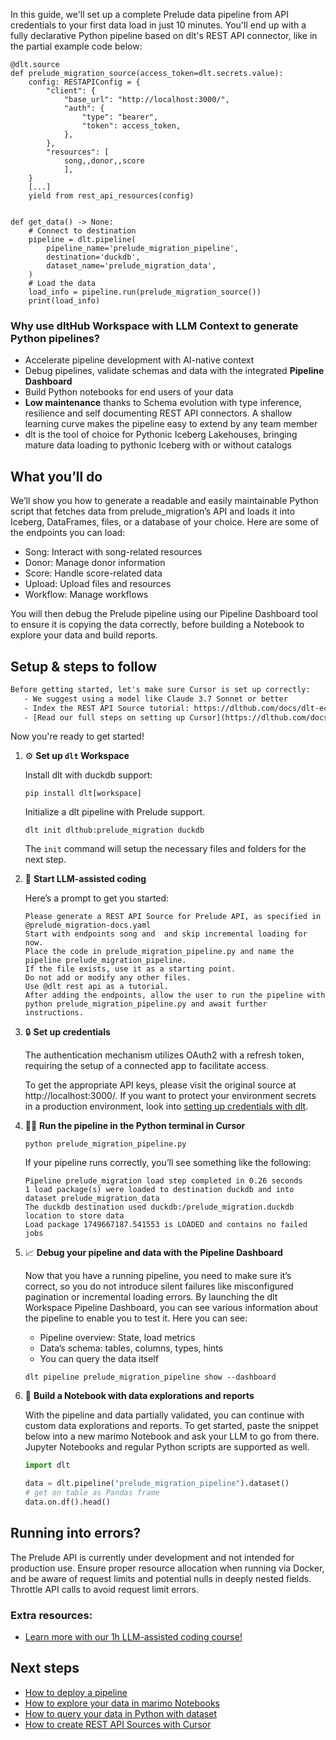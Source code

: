 In this guide, we'll set up a complete Prelude data pipeline from API credentials to your first data load in just 10 minutes. You'll end up with a fully declarative Python pipeline based on dlt's REST API connector, like in the partial example code below:

```python-outcome
@dlt.source
def prelude_migration_source(access_token=dlt.secrets.value):
    config: RESTAPIConfig = {
        "client": {
            "base_url": "http://localhost:3000/",
            "auth": {
                "type": "bearer",
                "token": access_token,
            },
        },
        "resources": [
            song,,donor,,score
            ],
    }
    [...]
    yield from rest_api_resources(config)


def get_data() -> None:
    # Connect to destination
    pipeline = dlt.pipeline(
        pipeline_name='prelude_migration_pipeline',
        destination='duckdb',
        dataset_name='prelude_migration_data', 
    )
    # Load the data
    load_info = pipeline.run(prelude_migration_source())
    print(load_info) 
```

### Why use dltHub Workspace with LLM Context to generate Python pipelines?

- Accelerate pipeline development with AI-native context
- Debug pipelines, validate schemas and data with the integrated **Pipeline Dashboard**
- Build Python notebooks for end users of your data
- **Low maintenance** thanks to Schema evolution with type inference, resilience and self documenting REST API connectors. A shallow learning curve makes the pipeline easy to extend by any team member
- dlt is the tool of choice for Pythonic Iceberg Lakehouses, bringing mature data loading to pythonic Iceberg with or without catalogs

## What you’ll do

We’ll show you how to generate a readable and easily maintainable Python script that fetches data from prelude_migration’s API and loads it into Iceberg, DataFrames, files, or a database of your choice. Here are some of the endpoints you can load:

- Song: Interact with song-related resources
- Donor: Manage donor information
- Score: Handle score-related data
- Upload: Upload files and resources
- Workflow: Manage workflows

You will then debug the Prelude pipeline using our Pipeline Dashboard tool to ensure it is copying the data correctly, before building a Notebook to explore your data and build reports.

## Setup & steps to follow

```default
Before getting started, let's make sure Cursor is set up correctly:
   - We suggest using a model like Claude 3.7 Sonnet or better
   - Index the REST API Source tutorial: https://dlthub.com/docs/dlt-ecosystem/verified-sources/rest_api/ and add it to context as **@dlt rest api**
   - [Read our full steps on setting up Cursor](https://dlthub.com/docs/dlt-ecosystem/llm-tooling/cursor-restapi#23-configuring-cursor-with-documentation)
```

Now you're ready to get started!

1. ⚙️ **Set up `dlt` Workspace**
    
    Install dlt with duckdb support:
    ```shell
    pip install dlt[workspace]
    ```

    Initialize a dlt pipeline with Prelude support.
    ```shell
    dlt init dlthub:prelude_migration duckdb
    ```

    The `init` command will setup the necessary files and folders for the next step.
    
2. 🤠 **Start LLM-assisted coding**
    
    Here’s a prompt to get you started:
    
    ```prompt
    Please generate a REST API Source for Prelude API, as specified in @prelude_migration-docs.yaml 
    Start with endpoints song and  and skip incremental loading for now. 
    Place the code in prelude_migration_pipeline.py and name the pipeline prelude_migration_pipeline. 
    If the file exists, use it as a starting point. 
    Do not add or modify any other files. 
    Use @dlt rest api as a tutorial. 
    After adding the endpoints, allow the user to run the pipeline with python prelude_migration_pipeline.py and await further instructions.
    ```

    
3. 🔒 **Set up credentials** 
    
    The authentication mechanism utilizes OAuth2 with a refresh token, requiring the setup of a connected app to facilitate access.
    
    To get the appropriate API keys, please visit the original source at http://localhost:3000/.
    If you want to protect your environment secrets in a production environment, look into [setting up credentials with dlt](https://dlthub.com/docs/walkthroughs/add_credentials).
    
4. 🏃‍♀️ **Run the pipeline in the Python terminal in Cursor**
    
    ```shell
    python prelude_migration_pipeline.py
    ```
    
    If your pipeline runs correctly, you’ll see something like the following:
    
    ```shell
    Pipeline prelude_migration load step completed in 0.26 seconds
    1 load package(s) were loaded to destination duckdb and into dataset prelude_migration_data
    The duckdb destination used duckdb:/prelude_migration.duckdb location to store data
    Load package 1749667187.541553 is LOADED and contains no failed jobs
    ```
    
5. 📈 **Debug your pipeline and data with the Pipeline Dashboard**

    Now that you have a running pipeline, you need to make sure it’s correct, so you do not introduce silent failures like misconfigured pagination or incremental loading errors. By launching the dlt Workspace Pipeline Dashboard, you can see various information about the pipeline to enable you to test it. Here you can see:
    - Pipeline overview: State, load metrics
    - Data’s schema: tables, columns, types, hints
    - You can query the data itself
    
    ```shell
    dlt pipeline prelude_migration_pipeline show --dashboard
    ```
    
6. 🐍 **Build a Notebook with data explorations and reports**

    With the pipeline and data partially validated, you can continue with custom data explorations and reports. To get started, paste the snippet below into a new marimo Notebook and ask your LLM to go from there. Jupyter Notebooks and regular Python scripts are supported as well.

    
    ```python
    import dlt

   data = dlt.pipeline("prelude_migration_pipeline").dataset()
   # get on table as Pandas frame
   data.on.df().head()
    ```

## Running into errors?

The Prelude API is currently under development and not intended for production use. Ensure proper resource allocation when running via Docker, and be aware of request limits and potential nulls in deeply nested fields. Throttle API calls to avoid request limit errors.

### Extra resources:

- [Learn more with our 1h LLM-assisted coding course!](https://www.youtube.com/watch?v=GGid70rnJuM)

## Next steps

- [How to deploy a pipeline](https://dlthub.com/docs/walkthroughs/deploy-a-pipeline)
- [How to explore your data in marimo Notebooks](https://dlthub.com/docs/general-usage/dataset-access/marimo)
- [How to query your data in Python with dataset](https://dlthub.com/docs/general-usage/dataset-access/dataset)
- [How to create REST API Sources with Cursor](https://dlthub.com/docs/dlt-ecosystem/llm-tooling/cursor-restapi)